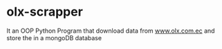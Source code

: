 # olx-scrapper
It an OOP Python Program that download data from www.olx.com.ec and store the in a mongoDB database
